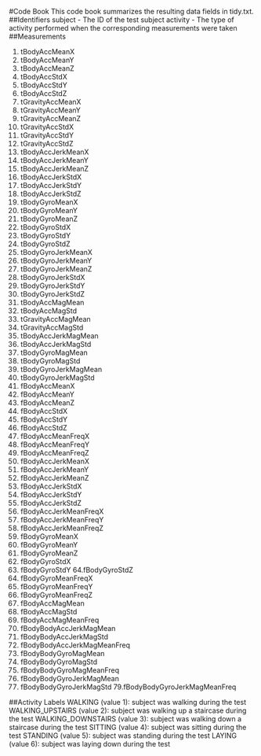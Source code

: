 #Code Book
This code book summarizes the resulting data fields in tidy.txt.
##Identifiers
subject - The ID of the test subject
activity - The type of activity performed when the corresponding measurements were taken
##Measurements
  1. tBodyAccMeanX
  2. tBodyAccMeanY
  3. tBodyAccMeanZ
  4. tBodyAccStdX
  5. tBodyAccStdY
  6. tBodyAccStdZ
  7. tGravityAccMeanX
  8. tGravityAccMeanY
  9. tGravityAccMeanZ
  10. tGravityAccStdX
  11. tGravityAccStdY
  12. tGravityAccStdZ
  13. tBodyAccJerkMeanX
  14. tBodyAccJerkMeanY
  15. tBodyAccJerkMeanZ
  16. tBodyAccJerkStdX
  17. tBodyAccJerkStdY
  18. tBodyAccJerkStdZ
  19. tBodyGyroMeanX
  20. tBodyGyroMeanY
  21. tBodyGyroMeanZ
  22. tBodyGyroStdX
  23. tBodyGyroStdY
  24. tBodyGyroStdZ
  25. tBodyGyroJerkMeanX
  26. tBodyGyroJerkMeanY
  27. tBodyGyroJerkMeanZ
  28. tBodyGyroJerkStdX
  29. tBodyGyroJerkStdY
  30. tBodyGyroJerkStdZ
  31. tBodyAccMagMean
  32. tBodyAccMagStd
  33. tGravityAccMagMean
  34. tGravityAccMagStd
  35. tBodyAccJerkMagMean
  36. tBodyAccJerkMagStd
  37. tBodyGyroMagMean
  38. tBodyGyroMagStd
  39. tBodyGyroJerkMagMean
  40. tBodyGyroJerkMagStd
  41. fBodyAccMeanX
  42. fBodyAccMeanY
  43. fBodyAccMeanZ
  44. fBodyAccStdX
  45. fBodyAccStdY
  46. fBodyAccStdZ
  47. fBodyAccMeanFreqX
  48. fBodyAccMeanFreqY
  49. fBodyAccMeanFreqZ
  50. fBodyAccJerkMeanX
  51. fBodyAccJerkMeanY
  52. fBodyAccJerkMeanZ
  53. fBodyAccJerkStdX
  54. fBodyAccJerkStdY
  55. fBodyAccJerkStdZ
  56. fBodyAccJerkMeanFreqX
  57. fBodyAccJerkMeanFreqY
  58. fBodyAccJerkMeanFreqZ
  59. fBodyGyroMeanX
  60. fBodyGyroMeanY
  61. fBodyGyroMeanZ
  62. fBodyGyroStdX
  63. fBodyGyroStdY
  64.fBodyGyroStdZ
  65. fBodyGyroMeanFreqX
  66. fBodyGyroMeanFreqY
  67. fBodyGyroMeanFreqZ
  68. fBodyAccMagMean
  69. fBodyAccMagStd
  70. fBodyAccMagMeanFreq
  71. fBodyBodyAccJerkMagMean
  72. fBodyBodyAccJerkMagStd
  73. fBodyBodyAccJerkMagMeanFreq
  74. fBodyBodyGyroMagMean
  75. fBodyBodyGyroMagStd
  76. fBodyBodyGyroMagMeanFreq
  77. fBodyBodyGyroJerkMagMean
  78. fBodyBodyGyroJerkMagStd
  79.fBodyBodyGyroJerkMagMeanFreq
  
##Activity Labels
  WALKING (value 1): subject was walking during the test
  WALKING_UPSTAIRS (value 2): subject was walking up a staircase during the test
  WALKING_DOWNSTAIRS (value 3): subject was walking down a staircase during the test
  SITTING (value 4): subject was sitting during the test
  STANDING (value 5): subject was standing during the test
  LAYING (value 6): subject was laying down during the test
